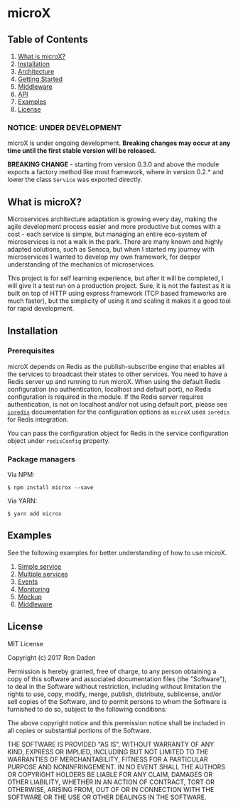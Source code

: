 # microX

## Table of Contents

1. [What is microX?](#what-is-microx)
2. [Installation](#installation)
3. [Architecture](architecture.md)
4. [Getting Started](getting-started.md)
5. [Middleware](middleware.md)
5. [API](api.md)
6. [Examples](#examples)
6. [License](#license)

### NOTICE: UNDER DEVELOPMENT
microX is under ongoing development. **Breaking changes may occur at any time until the first stable version will be released.**

**BREAKING CHANGE** - starting from version 0.3.0 and above the module exports a factory method like most framework, where in version 0.2.* and lower the class `Service` was exported directly.

## What is microX?
Microservices architecture adaptation is growing every day, making the agile development process easier and more productive
but comes with a cost - each service is simple, but managing an entire eco-system of microservices is
not a walk in the park. There are many known and highly adapted solutions, such as Sensca, but when I started my journey with
microservices I wanted to develop my own framework, for deeper understanding of the mechanics of microservices.
 
This project is for self learning experience, but after it will be completed, I will give it a test
run on a production project. Sure, it is not the fastest as it is built on top of HTTP using
express framework (TCP based frameworks are much faster), but the simplicity of using it and scaling it makes it a good tool for rapid development.

## Installation

### Prerequisites

microX depends on Redis as the publish-subscribe engine that enables all the services to broadcast their states to other services.
You need to have a Redis server up and running to run microX.
When using the default Redis configuration (no authentication, localhost and default port), no Redis configuration is required in the module.
If the Redis server requires authentication, is not on localhost and/or not using default port, please see [`ioredis`](https://github.com/luin/ioredis) documentation for the configuration options as `microX` uses `ioredis` for Redis integration.

You can pass the configuration object for Redis in the service configuration object under `redisConfig` property.

### Package managers

Via NPM:

```
$ npm install microx --save
```

Via YARN:

```
$ yarn add microx
```

## Examples

See the following examples for better understanding of how to use microX.

1. [Simple service](https://github.com/ron-dadon/microx/blob/master/examples/simple%20service/simple.js)
2. [Multiple services](https://github.com/ron-dadon/microx/tree/master/examples/multiple%20services)
3. [Events](https://github.com/ron-dadon/microx/tree/master/examples/events)
4. [Monitoring](https://github.com/ron-dadon/microx/tree/master/examples/monitor)
5. [Mockup](https://github.com/ron-dadon/microx/tree/master/examples/mockup)
6. [Middleware](https://github.com/ron-dadon/microx/tree/master/examples/middleware)

## License

MIT License

Copyright (c) 2017 Ron Dadon

Permission is hereby granted, free of charge, to any person obtaining a copy
of this software and associated documentation files (the "Software"), to deal
in the Software without restriction, including without limitation the rights
to use, copy, modify, merge, publish, distribute, sublicense, and/or sell
copies of the Software, and to permit persons to whom the Software is
furnished to do so, subject to the following conditions:

The above copyright notice and this permission notice shall be included in all
copies or substantial portions of the Software.

THE SOFTWARE IS PROVIDED "AS IS", WITHOUT WARRANTY OF ANY KIND, EXPRESS OR
IMPLIED, INCLUDING BUT NOT LIMITED TO THE WARRANTIES OF MERCHANTABILITY,
FITNESS FOR A PARTICULAR PURPOSE AND NONINFRINGEMENT. IN NO EVENT SHALL THE
AUTHORS OR COPYRIGHT HOLDERS BE LIABLE FOR ANY CLAIM, DAMAGES OR OTHER
LIABILITY, WHETHER IN AN ACTION OF CONTRACT, TORT OR OTHERWISE, ARISING FROM,
OUT OF OR IN CONNECTION WITH THE SOFTWARE OR THE USE OR OTHER DEALINGS IN THE
SOFTWARE.